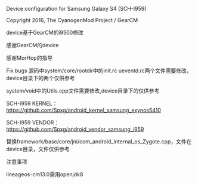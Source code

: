 Device configuration for Samsung Galaxy S4 (SCH-I959)

Copyright 2016, The CyanogenMod Project / GearCM

device基于GearCM的i9500修改

感谢GearCM的device

感谢MorHop的指导

Fix bugs
源码中system/core/rootdir中的init.rc ueventd.rc两个文件需要修改，device目录下的两个仅供参考

system/void中的Utils.cpp文件需要修改,device目录下的仅供参考

SCH-I959 KERNEL：https://github.com/Spxg/android_kernel_samsung_exynos5410

SCH-I959 VENDOR：https://github.com/Spxg/android_vendor_samsung_i959

替换framework/base/core/jni/com_android_internal_os_Zygote.cpp，文件在device目录，文件仅供参考

注意事项

lineageos-cm13.0需用openjdk8
